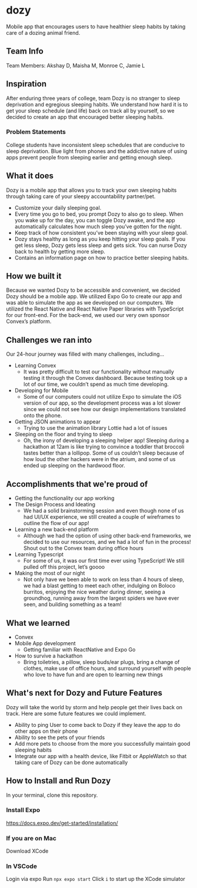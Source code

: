 # dozy
Mobile app that encourages users to have healthier sleep habits by taking care of a dozing animal friend.

## Team Info
Team Members: Akshay D, Maisha M, Monroe C, Jamie L

## Inspiration
After enduring three years of college, team Dozy is no stranger to sleep deprivation and egregious sleeping habits. We understand how hard it is to get your sleep schedule (and life) back on track all by yourself, so we decided to create an app that encouraged better sleeping habits. 

### Problem Statements
College students have inconsistent sleep schedules that are conducive to sleep deprivation.
Blue light from phones and the addictive nature of using apps prevent people from sleeping earlier and getting enough sleep.

## What it does
Dozy is a mobile app that allows you to track your own sleeping habits through taking care of your sleepy accountability partner/pet. 
- Customize your daily sleeping goal.
- Every time you go to bed, you prompt Dozy to also go to sleep. When you wake up for the day, you can toggle Dozy awake, and the app automatically calculates how much sleep you’ve gotten for the night. 
- Keep track of how consistent you’ve been staying with your sleep goal.
- Dozy stays healthy as long as you keep hitting your sleep goals. If you get less sleep, Dozy gets less sleep and gets sick. You can nurse Dozy back to health by getting more sleep.
- Contains an information page on how to practice better sleeping habits.

## How we built it
Because we wanted Dozy to be accessible and convenient, we decided Dozy should be a mobile app. We utilized Expo Go to create our app and was able to simulate the app as we developed on our computers. We utilized the React Native and React Native Paper libraries with TypeScript for our front-end. For the back-end, we used our very own sponsor Convex’s platform. 

## Challenges we ran into
Our 24-hour journey was filled with many challenges, including…
- Learning Convex
  - It was pretty difficult to test our functionality without manually testing it through the Convex dashboard. Because testing took up a lot of our time, we couldn’t spend as much time developing.
- Developing for Mobile
  - Some of our computers could not utilize Expo to simulate the iOS version of our app, so the development process was a lot slower since we could not see how our design implementations translated onto the phone.
- Getting JSON animations to appear
  - Trying to use the animation library Lottie had a lot of issues
- Sleeping on the floor and trying to sleep
  - Oh, the irony of developing a sleeping helper app! Sleeping during a hackathon at 12am is like trying to convince a toddler that broccoli tastes better than a lollipop. Some of us couldn’t sleep because of how loud the other hackers were in the atrium, and some of us ended up sleeping on the hardwood floor. 


## Accomplishments that we're proud of
- Getting the functionality our app working
- The Design Process and Ideating
  - We had a solid brainstorming session and even though none of us had UI/UX experience, we still created a couple of wireframes to outline the flow of our app!
- Learning a new back-end platform	
  - Although we had the option of using other back-end frameworks, we decided to use our resources, and we had a lot of fun in the process! Shout out to the Convex team during office hours
- Learning Typescript
  - For some of us, it was our first time ever using TypeScript! We still pulled off this project, let’s goooo
- Making the most of our night 
  - Not only have we been able to work on less than 4 hours of sleep, we had a blast getting to meet each other, indulging on Boloco burritos, enjoying the nice weather during dinner, seeing a groundhog, running away from the largest spiders we have ever seen, and building something as a team! 

## What we learned
- Convex
- Mobile App development
  - Getting familiar with ReactNative and Expo Go
- How to survive a hackathon
  - Bring toiletries, a pillow, sleep buds/ear plugs, bring a change of clothes, make use of office hours, and surround yourself with people who love to have fun and are open to learning new things

## What's next for Dozy and Future Features
Dozy will take the world by storm and help people get their lives back on track. Here are some future features we could implement.
- Ability to ping User to come back to Dozy if they leave the app to do other apps on their phone
- Ability to see the pets of your friends
- Add more pets to choose from the more you successfully maintain good sleeping habits
- Integrate our app with a health device, like Fitbit or AppleWatch so that taking care of Dozy can be done automatically


## How to Install and Run Dozy
In your terminal, clone this repository.

### Install Expo
https://docs.expo.dev/get-started/installation/

### If you are on Mac
Download XCode

### In VSCode
Login via expo
Run `npx expo start`
Click `i` to start up the XCode simulator
